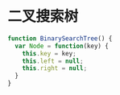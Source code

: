 # 二叉搜索树
```javascript
function BinarySearchTree() {
  var Node = function(key) {
    this.key = key;
    this.left = null;
    this.right = null;
  }
}
```